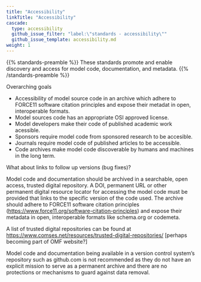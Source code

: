```yaml
---
title: "Accessibility"
linkTitle: "Accessibility"
cascade:
  type: accessibility
  github_issue_filter: "label:\"standards - accessibility\""
  github_issue_template: accessibility.md
weight: 1
---
```


{{% standards-preamble %}}
These standards promote and enable discovery and access for model code, documentation, and metadata.
{{% /standards-preamble %}}

Overarching goals
- Accessibility of model source code in an archive which adhere to FORCE11 software citation principles and expose their metadat in open, interoperable formats.
- Model sources code has an appropriate OSI approved license.
- Model developers make their code of published academic work acessible. 
- Sponsors require model code from sponsored research to be accesible.
- Journals require model code of published articles to be accessible.
- Code archives make model code discoverable by humans and machines in the long term.

What about links to follow up versions (bug fixes)?

Model code and documentation should be archived in a searchable, open access, trusted digital repository. A DOI, permanent URL or other permanent digital resource locator for accessing the model code must be provided that links to the specific version of the code used. The archive should adhere to FORCE11 software citation principles (https://www.force11.org/software-citation-principles) and expose their metadata in open, interoperable formats like schema.org or codemeta.

A list of trusted digital repositories can be found at https://www.comses.net/resources/trusted-digital-repositories/ [perhaps becoming part of OMF website?]

Model code and documentation being available in a version control system’s repository such as github.com is not recommended as they do not have an explicit mission to serve as a permanent archive and there are no protections or mechanisms to guard against data removal.
